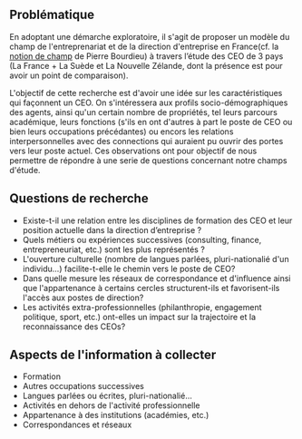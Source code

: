 ## Problématique

En adoptant une démarche exploratoire, il s'agit de proposer un modèle du champ de l'entreprenariat et de la direction d'entreprise en France(cf. la [notion de champ](https://fr.wikipedia.org/wiki/Champ_(sociologie)) de Pierre Bourdieu) à travers l’étude des CEO de 3 pays (La France + La Suède et La Nouvelle Zélande, dont la présence est pour avoir un point de comparaison).

L'objectif de cette recherche est d'avoir une idée sur les caractéristiques qui façonnent un CEO. On s'intéressera aux profils socio-démographiques des agents, ainsi qu'un certain nombre de propriétés, tel leurs parcours académique, leurs fonctions (s'ils en ont d'autres à part le poste de CEO ou bien leurs occupations précédantes) ou encors les relations interpersonnelles avec des connections qui auraient pu ouvrir des portes vers leur poste actuel. Ces observations ont pour objectif de nous permettre de répondre à une serie de questions concernant notre champs d'étude.

## Questions de recherche

* Existe-t-il une relation entre les disciplines de formation des CEO et leur position actuelle dans la direction d’entreprise ?
* Quels métiers ou expériences successives (consulting, finance, entrepreneuriat, etc.) sont les plus représentés ?
* L'ouverture culturelle (nombre de langues parlées, pluri-nationalié d'un individu...) facilite-t-elle le chemin vers le poste de CEO?
* Dans quelle mesure les réseaux de correspondance et d'influence ainsi que l'appartenance à certains cercles structurent-ils et favorisent-ils l'accès aux postes de direction? 
* Les activités extra-professionnelles (philanthropie, engagement politique, sport, etc.) ont-elles un impact sur la trajectoire et la reconnaissance des CEOs?

## Aspects de l'information à collecter

* Formation
* Autres occupations successives
* Langues parlées ou écrites, pluri-nationalié...
* Activités en dehors de l'activité professionnelle
* Appartenance à des institutions (académies, etc.)
* Correspondances et réseaux
